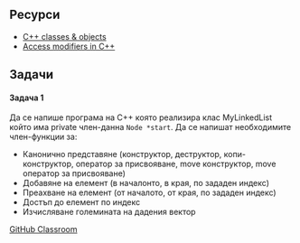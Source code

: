 ## Ресурси

- [C++ classes & objects](https://www.geeksforgeeks.org/c-classes-and-objects/)
- [Access modifiers in C++](https://www.geeksforgeeks.org/access-modifiers-in-c/)

## Задачи

#### Задача 1

Да се напише програма на C++ която реализира клас MyLinkedList който има private член-данна `Node *start`. Да се напишат необходимите член-функции за:

- Канонично представяне (конструктор, деструктор, копи-конструктор, оператор за присвояване, move конструктор, move оператор за присвояване)
- Добавяне на елемент (в началонто, в края, по зададен индекс)
- Преахване на елемент (от началото, от края, по зададен индекс)
- Достъп до елемент по индекс
- Изчисляване големината на дадения вектор

[GitHub Classroom](https://classroom.github.com/a/22caX6yq)
